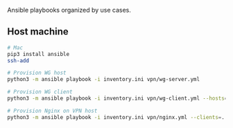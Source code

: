 Ansible playbooks organized by use cases.

## Host machine

```bash
# Mac
pip3 install ansible
ssh-add

# Provision WG host
python3 -m ansible playbook -i inventory.ini vpn/wg-server.yml

# Provision WG client
python3 -m ansible playbook -i inventory.ini vpn/wg-client.yml --hosts=...

# Provision Nginx on VPN host
python3 -m ansible playbook -i inventory.ini vpn/nginx.yml --clients=... keys=...
```
